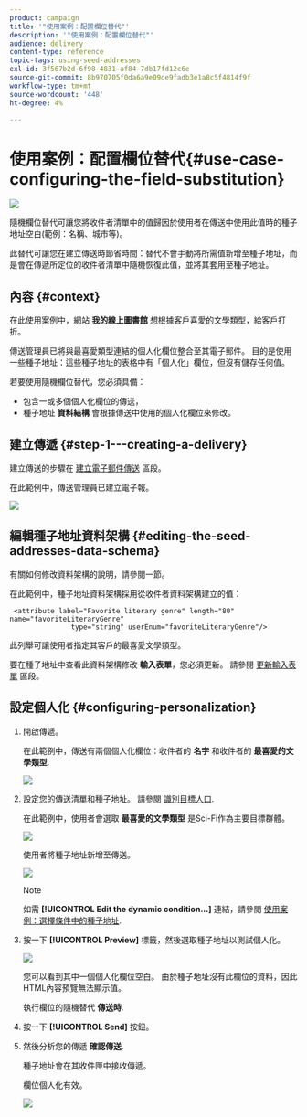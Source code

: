 ```yaml
---
product: campaign
title: '"使用案例：配置欄位替代"'
description: '"使用案例：配置欄位替代"'
audience: delivery
content-type: reference
topic-tags: using-seed-addresses
exl-id: 3f567b2d-6f98-4831-af84-7db17fd12c6e
source-git-commit: 8b970705f0da6a9e09de9fadb3e1a8c5f4814f9f
workflow-type: tm+mt
source-wordcount: '448'
ht-degree: 4%

---
```


# 使用案例：配置欄位替代{#use-case-configuring-the-field-substitution}

![](../../assets/common.svg)

隨機欄位替代可讓您將收件者清單中的值歸因於使用者在傳送中使用此值時的種子地址空白(範例：名稱、城市等)。

此替代可讓您在建立傳送時節省時間：替代不會手動將所需值新增至種子地址，而是會在傳遞所定位的收件者清單中隨機恢復此值，並將其套用至種子地址。

## 內容 {#context}

在此使用案例中，網站 **我的線上圖書館** 想根據客戶喜愛的文學類型，給客戶打折。

傳送管理員已將與最喜愛類型連結的個人化欄位整合至其電子郵件。 目的是使用一些種子地址：這些種子地址的表格中有「個人化」欄位，但沒有儲存任何值。

若要使用隨機欄位替代，您必須具備：

* 包含一或多個個人化欄位的傳送，
* 種子地址 **資料結構** 會根據傳送中使用的個人化欄位來修改。

## 建立傳遞 {#step-1---creating-a-delivery}

建立傳送的步驟在 [建立電子郵件傳送](creating-an-email-delivery.md) 區段。

在此範例中，傳送管理員已建立電子報。

![](assets/dlv_seeds_usecase_24.png)

## 編輯種子地址資料架構 {#editing-the-seed-addresses-data-schema}

有關如何修改資料架構的說明，請參閱一節。

在此範例中，種子地址資料架構採用從收件者資料架構建立的值：

```
 <attribute label="Favorite literary genre" length="80" name="favoriteLiteraryGenre"
               type="string" userEnum="favoriteLiteraryGenre"/>
```

此列舉可讓使用者指定其客戶的最喜愛文學類型。

要在種子地址中查看此資料架構修改 **輸入表單**，您必須更新。 請參閱 [更新輸入表單](use-case--selecting-seed-addresses-on-criteria.md#updating-the-input-form) 區段。

## 設定個人化 {#configuring-personalization}

1. 開啟傳遞。

   在此範例中，傳送有兩個個人化欄位：收件者的 **名字** 和收件者的 **最喜愛的文學類型**.

   ![](assets/dlv_seeds_usecase_25.png)

1. 設定您的傳送清單和種子地址。 請參閱 [識別目標人口](steps-defining-the-target-population.md).

   在此範例中，使用者會選取 **最喜愛的文學類型** 是Sci-Fi作為主要目標群體。

   ![](assets/dlv_seeds_usecase_26.png)

   使用者將種子地址新增至傳送。

   ![](assets/dlv_seeds_usecase_27.png)

   >[!NOTE]
   >
   >如需 **[!UICONTROL Edit the dynamic condition...]** 連結，請參閱 [使用案例：選擇條件中的種子地址](use-case--selecting-seed-addresses-on-criteria.md).

1. 按一下 **[!UICONTROL Preview]** 標籤，然後選取種子地址以測試個人化。

   ![](assets/dlv_seeds_usecase_28.png)

   您可以看到其中一個個人化欄位空白。 由於種子地址沒有此欄位的資料，因此HTML內容預覽無法顯示值。

   執行欄位的隨機替代 **傳送時**.

1. 按一下 **[!UICONTROL Send]** 按鈕。
1. 然後分析您的傳遞 **確認傳送**.

   種子地址會在其收件匣中接收傳遞。

   欄位個人化有效。

   ![](assets/dlv_seeds_usecase_08.png)
